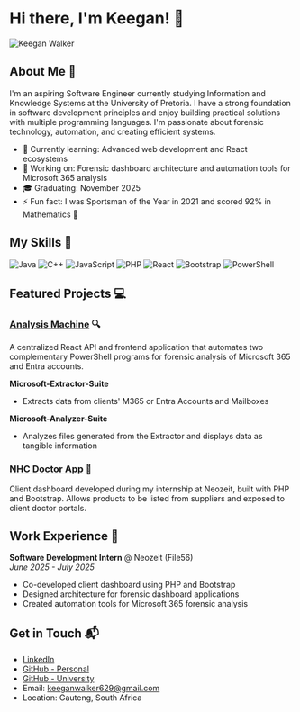 # Hi there, I'm Keegan! 👋

![Keegan Walker](https://via.placeholder.com/400x150/1e3a5f/ffffff?text=Aspiring+Software+Engineer)

## About Me 🚀

I'm an aspiring Software Engineer currently studying Information and Knowledge Systems at the University of Pretoria. I have a strong foundation in software development principles and enjoy building practical solutions with multiple programming languages. I'm passionate about forensic technology, automation, and creating efficient systems.

- 🌱 Currently learning: Advanced web development and React ecosystems
- 🔭 Working on: Forensic dashboard architecture and automation tools for Microsoft 365 analysis
- 🎓 Graduating: November 2025
- ⚡ Fun fact: I was Sportsman of the Year in 2021 and scored 92% in Mathematics 💪

## My Skills 🧠

![Java](https://img.shields.io/badge/-Java-007396?style=flat-square&logo=java&logoColor=white)
![C++](https://img.shields.io/badge/-C++-00599C?style=flat-square&logo=c%2B%2B&logoColor=white)
![JavaScript](https://img.shields.io/badge/-JavaScript-F7DF1E?style=flat-square&logo=javascript&logoColor=black)
![PHP](https://img.shields.io/badge/-PHP-777BB4?style=flat-square&logo=php&logoColor=white)
![React](https://img.shields.io/badge/-React-61DAFB?style=flat-square&logo=react&logoColor=black)
![Bootstrap](https://img.shields.io/badge/-Bootstrap-7952B3?style=flat-square&logo=bootstrap&logoColor=white)
![PowerShell](https://img.shields.io/badge/-PowerShell-5391FE?style=flat-square&logo=powershell&logoColor=white)

## Featured Projects 💻

### [Analysis Machine](https://github.com/Keeganwa/Analysis-Machine) 🔍

A centralized React API and frontend application that automates two complementary PowerShell programs for forensic analysis of Microsoft 365 and Entra accounts.

**Microsoft-Extractor-Suite**
- Extracts data from clients' M365 or Entra Accounts and Mailboxes

**Microsoft-Analyzer-Suite**
- Analyzes files generated from the Extractor and displays data as tangible information

### [NHC Doctor App](https://github.com/NHC-ZA-Development/NHC-Doctor-App) 🏥

Client dashboard developed during my internship at Neozeit, built with PHP and Bootstrap. Allows products to be listed from suppliers and exposed to client doctor portals.

## Work Experience 💼

**Software Development Intern** @ Neozeit (File56)  
*June 2025 - July 2025*
- Co-developed client dashboard using PHP and Bootstrap
- Designed architecture for forensic dashboard applications
- Created automation tools for Microsoft 365 forensic analysis

## Get in Touch 📬

- [LinkedIn](https://www.linkedin.com/in/keegan-walker-2144a0324)
- [GitHub - Personal](https://github.com/Keeganwa)
- [GitHub - University](https://github.com/k33gan123)
- Email: keeganwalker629@gmail.com
- Location: Gauteng, South Africa
